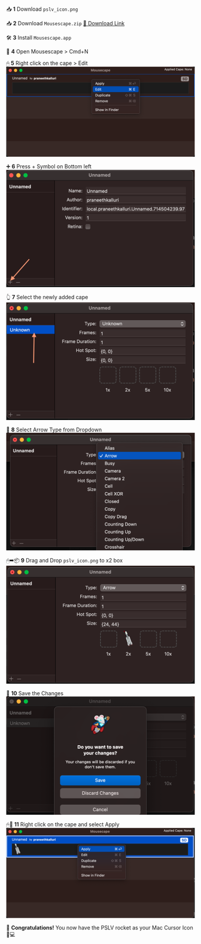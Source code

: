 📥 **1** Download `pslv_icon.png`

📥 **2** Download `Mousescape.zip` 
[🔗 Download Link](https://github.com/alexzielenski/Mousecape/releases/download/1813/Mousecape_1813.zip)

🛠 **3** Install `Mousescape.app`

🚀 **4** Open Mousescape > Cmd+N

🖱 **5** Right click on the cape > Edit
![Right click on the cape > Edit](assets/image-1.png)

➕ **6** Press + Symbol on Bottom left
![Press + Symbol on Bottom left](assets/image-3.png)

👆 **7** Select the newly added cape
![Select the newly added cape](assets/image-4.png)

🔽 **8** Select Arrow Type from Dropdown
![Select Arrow Type from Dropdown](assets/image.png)

🖱➡📦 **9** Drag and Drop `pslv_icon.png` to x2 box
![Drag and Drop pslv_icon.png to x2 box](assets/image-2.png)

💾 **10** Save the Changes
![Save the Changes](assets/image-5.png)

🖱🚀 **11** Right click on the cape and select Apply
![Right click on the cape and select Apply](assets/image-6.png)

🎉 **Congratulations!** You now have the PSLV rocket as your Mac Cursor Icon 🚀💻

